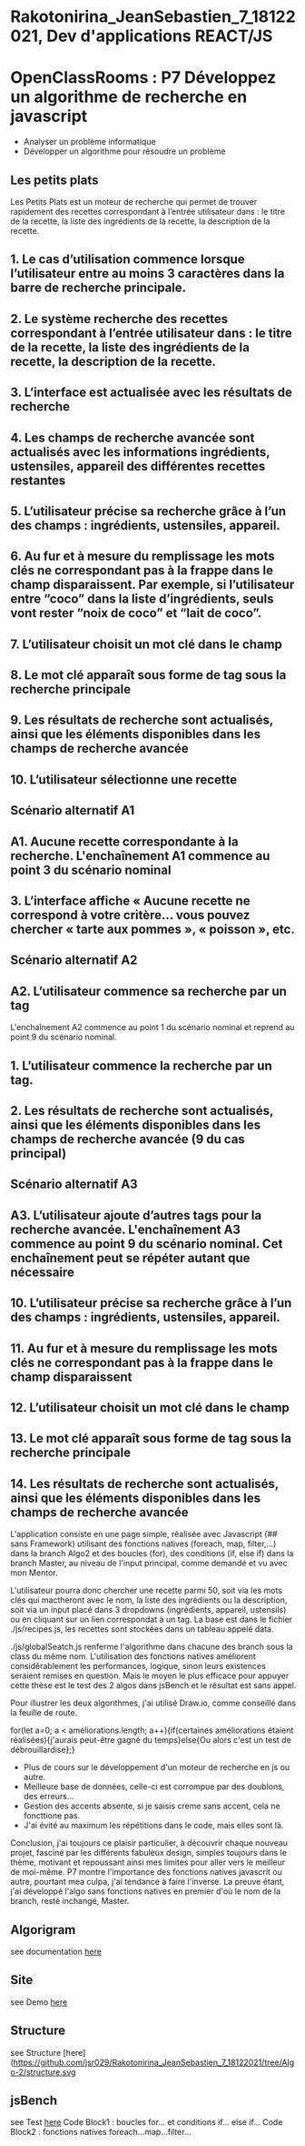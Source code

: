 # Rakotonirina_JeanSebastien_7_18122021, Dev d'applications REACT/JS
# OpenClassRooms : P7 Développez un algorithme de recherche en javascript
- Analyser un problème informatique
- Développer un algorithme pour résoudre un problème

## Les petits plats
Les Petits Plats est un moteur de recherche qui permet de trouver rapidement des recettes correspondant à l’entrée utilisateur dans : le titre de
la recette, la liste des ingrédients de la recette, la description de la recette.

## 1. Le cas d’utilisation commence lorsque l’utilisateur entre au moins 3 caractères dans la barre de recherche principale.
## 2. Le système recherche des recettes correspondant à l’entrée utilisateur dans : le titre de la recette, la liste des ingrédients de la recette, la description de la recette.
## 3. L’interface est actualisée avec les résultats de recherche
## 4. Les champs de recherche avancée sont actualisés avec les informations ingrédients, ustensiles, appareil des différentes recettes restantes
## 5. L’utilisateur précise sa recherche grâce à l’un des champs : ingrédients, ustensiles, appareil.
## 6. Au fur et à mesure du remplissage les mots clés ne correspondant pas à la frappe dans le champ disparaissent. Par exemple, si l’utilisateur entre “coco” dans la liste d’ingrédients, seuls vont rester “noix de coco” et “lait de coco”.
## 7. L’utilisateur choisit un mot clé dans le champ
## 8. Le mot clé apparaît sous forme de tag sous la recherche principale
## 9. Les résultats de recherche sont actualisés, ainsi que les éléments disponibles dans les champs de recherche avancée
## 10. L’utilisateur sélectionne une recette

## Scénario alternatif A1
## A1. Aucune recette correspondante à la recherche. L'enchaînement A1 commence au point 3 du scénario nominal 
## 3. L’interface affiche « Aucune recette ne correspond à votre critère… vous pouvez chercher « tarte aux pommes », « poisson », etc.

## Scénario alternatif A2
## A2. L’utilisateur commence sa recherche par un tag 
L'enchaînement A2 commence au point 1 du scénario nominal et reprend au point 9 du scénario nominal.
## 1. L’utilisateur commence la recherche par un tag.
## 2. Les résultats de recherche sont actualisés, ainsi que les éléments disponibles dans les champs de recherche avancée (9 du cas principal)

## Scénario alternatif A3
## A3. L’utilisateur ajoute d’autres tags pour la recherche avancée. L'enchaînement A3 commence au point 9 du scénario nominal. Cet enchaînement peut se répéter autant que nécessaire
## 10. L’utilisateur précise sa recherche grâce à l’un des champs : ingrédients, ustensiles, appareil.
## 11. Au fur et à mesure du remplissage les mots clés ne correspondant pas à la frappe dans le champ disparaissent
## 12. L’utilisateur choisit un mot clé dans le champ
## 13. Le mot clé apparaît sous forme de tag sous la recherche principale
## 14. Les résultats de recherche sont actualisés, ainsi que les éléments disponibles dans les champs de recherche avancée

L'application consiste en une page simple, réalisée avec Javascript (## sans Framework) utilisant des fonctions natives (foreach, map, filter,...) dans la branch Algo2 et des boucles (for), des conditions (if, else if) dans la branch Master, au niveau de l'input principal, comme demandé et vu avec mon Mentor. 

L'utilisateur pourra donc chercher une recette parmi 50, soit via les mots clés qui mactheront avec le nom, la liste des ingrédients ou la description, soit via un input placé dans 3 dropdowns (ingrédients, appareil, ustensils) ou en cliquant sur un lien correspondat à un tag. La base est dans le fichier ./js/recipes.js, les recettes sont stockées dans un tableau appelé data.  

./js/globalSeatch.js renferme l'algorithme dans chacune des branch sous la class du même nom. L'utilisation des fonctions natives améliorent considérablement les performances, logique, sinon leurs existences seraient remises en question. Mais le moyen le plus efficace pour appuyer cette thèse est le test des 2 algos dans jsBench et le résultat est sans appel. 

Pour illustrer les deux algorithmes, j'ai utilisé Draw.io, comme conseillé dans la feuille de route.

for(let a=0; a < améliorations.length; a++){if(certaines améliorations étaient réalisées){j'aurais peut-être gagné du temps}else{Ou alors c'est un test de débrouillardise};}
- Plus de cours sur le développement d'un moteur de recherche en js ou autre.
- Meilleure base de données, celle-ci est corrompue par des doublons, des erreurs...
- Gestion des accents absente, si je saisis creme sans accent, cela ne foncttione pas.
- J'ai évité au maximum les répétitions dans le code, mais elles sont là.

Conclusion, j'ai toujours ce plaisir particulier, à découvrir chaque nouveau projet, fasciné par les différents fabuleux design, simples toujours dans le thème, motivant et repoussant ainsi mes limites pour aller vers le meilleur de moi-même. P7 montre l'importance des fonctions natives javascrit ou autre, pourtant mea culpa, j'ai tendance à faire l'inverse. La preuve étant, j'ai développé l'algo sans fonctions natives en premier d'où le nom de la branch, resté inchangé, Master.

## Algorigram
see documentation [here](https://github.com/jsr029/Rakotonirina_JeanSebastien_7_18122021/tree/Algo-2/P7algorigram.svg)

## Site
see Demo [here](https://jsr029.github.io/Rakotonirina_JeanSebastien_7_18122021)

## Structure
see Structure [here](https://github.com/jsr029/Rakotonirina_JeanSebastien_7_18122021/tree/Algo-2/structure.svg

## jsBench
see Test [here](https://github.com/jsr029/Rakotonirina_JeanSebastien_7_18122021/tree/Algo-2/P7jsBecnhEntirePage.JPG)
Code Block1 : boucles for... et conditions if... else if...
Code Block2 : fonctions natives foreach...map...filter...
